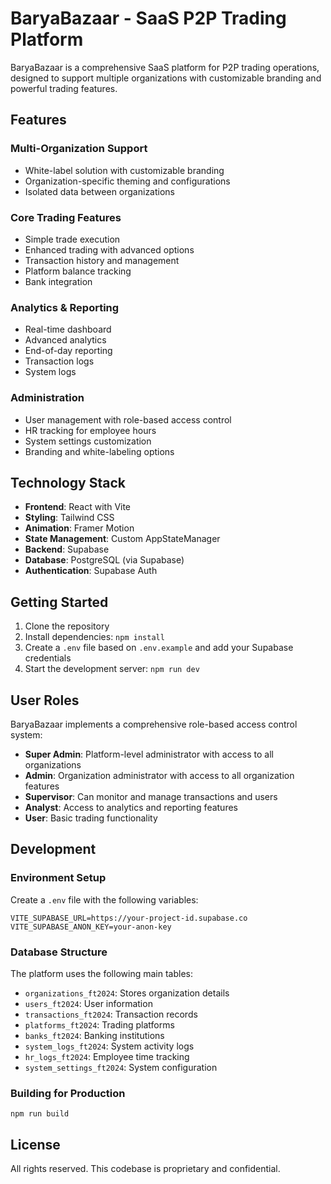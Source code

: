 # BaryaBazaar - SaaS P2P Trading Platform

BaryaBazaar is a comprehensive SaaS platform for P2P trading operations, designed to support multiple organizations with customizable branding and powerful trading features.

## Features

### Multi-Organization Support
- White-label solution with customizable branding
- Organization-specific theming and configurations
- Isolated data between organizations

### Core Trading Features
- Simple trade execution
- Enhanced trading with advanced options
- Transaction history and management
- Platform balance tracking
- Bank integration

### Analytics & Reporting
- Real-time dashboard
- Advanced analytics
- End-of-day reporting
- Transaction logs
- System logs

### Administration
- User management with role-based access control
- HR tracking for employee hours
- System settings customization
- Branding and white-labeling options

## Technology Stack

- **Frontend**: React with Vite
- **Styling**: Tailwind CSS
- **Animation**: Framer Motion
- **State Management**: Custom AppStateManager
- **Backend**: Supabase
- **Database**: PostgreSQL (via Supabase)
- **Authentication**: Supabase Auth

## Getting Started

1. Clone the repository
2. Install dependencies: `npm install`
3. Create a `.env` file based on `.env.example` and add your Supabase credentials
4. Start the development server: `npm run dev`

## User Roles

BaryaBazaar implements a comprehensive role-based access control system:

- **Super Admin**: Platform-level administrator with access to all organizations
- **Admin**: Organization administrator with access to all organization features
- **Supervisor**: Can monitor and manage transactions and users
- **Analyst**: Access to analytics and reporting features
- **User**: Basic trading functionality

## Development

### Environment Setup

Create a `.env` file with the following variables:

```
VITE_SUPABASE_URL=https://your-project-id.supabase.co
VITE_SUPABASE_ANON_KEY=your-anon-key
```

### Database Structure

The platform uses the following main tables:

- `organizations_ft2024`: Stores organization details
- `users_ft2024`: User information
- `transactions_ft2024`: Transaction records
- `platforms_ft2024`: Trading platforms
- `banks_ft2024`: Banking institutions
- `system_logs_ft2024`: System activity logs
- `hr_logs_ft2024`: Employee time tracking
- `system_settings_ft2024`: System configuration

### Building for Production

```
npm run build
```

## License

All rights reserved. This codebase is proprietary and confidential.